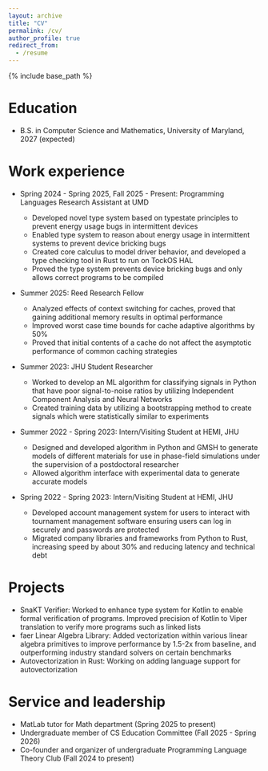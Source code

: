 ```yaml
---
layout: archive
title: "CV"
permalink: /cv/
author_profile: true
redirect_from:
  - /resume
---
```


{% include base_path %}

Education
======
* B.S. in Computer Science and Mathematics, University of Maryland, 2027 (expected)

Work experience
======
* Spring 2024 - Spring 2025, Fall 2025 - Present: Programming Languages Research Assistant at UMD
  * Developed novel type system based on typestate principles to prevent energy usage bugs in intermittent devices
  * Enabled type system to reason about energy usage in intermittent systems to prevent device bricking bugs
  * Created core calculus to model driver behavior, and developed a type checking tool in Rust to run on TockOS HAL
  * Proved the type system prevents device bricking bugs and only allows correct programs to be compiled

* Summer 2025: Reed Research Fellow
  * Analyzed effects of context switching for caches, proved that gaining additional memory results in optimal performance
  * Improved worst case time bounds for cache adaptive algorithms by 50%
  * Proved that initial contents of a cache do not affect the asymptotic performance of common caching strategies

* Summer 2023: JHU Student Researcher
  * Worked to develop an ML algorithm for classifying signals in Python that have poor signal-to-noise ratios by utilizing Independent Component Analysis and Neural Networks
  * Created training data by utilizing a bootstrapping method to create signals which were statistically similar to experiments

* Summer 2022 - Spring 2023: Intern/Visiting Student at HEMI, JHU
  * Designed and developed algorithm in Python and GMSH to generate models of different materials for use in phase-field simulations under the supervision of a postdoctoral researcher
  * Allowed algorithm interface with experimental data to generate accurate models

* Spring 2022 - Spring 2023: Intern/Visiting Student at HEMI, JHU
  * Developed account management system for users to interact with tournament management software ensuring users can log in securely and passwords are protected
  * Migrated company libraries and frameworks from Python to Rust, increasing speed by about 30% and reducing latency and technical debt 

Projects
======
* SnaKT Verifier: Worked to enhance type system for Kotlin to enable formal verification of programs. Improved precision of Kotlin to Viper translation to verify more programs such as linked lists 
* faer Linear Algebra Library: Added vectorization within various linear algebra primitives to improve performance by 1.5-2x from baseline, and outperforming industry standard solvers on certain benchmarks
* Autovectorization in Rust: Working on adding language support for autovectorization

Service and leadership
======
* MatLab tutor for Math department (Spring 2025 to present)
* Undergraduate member of CS Education Committee (Fall 2025 - Spring 2026)
* Co-founder and organizer of undergraduate Programming Language Theory Club (Fall 2024 to present)
